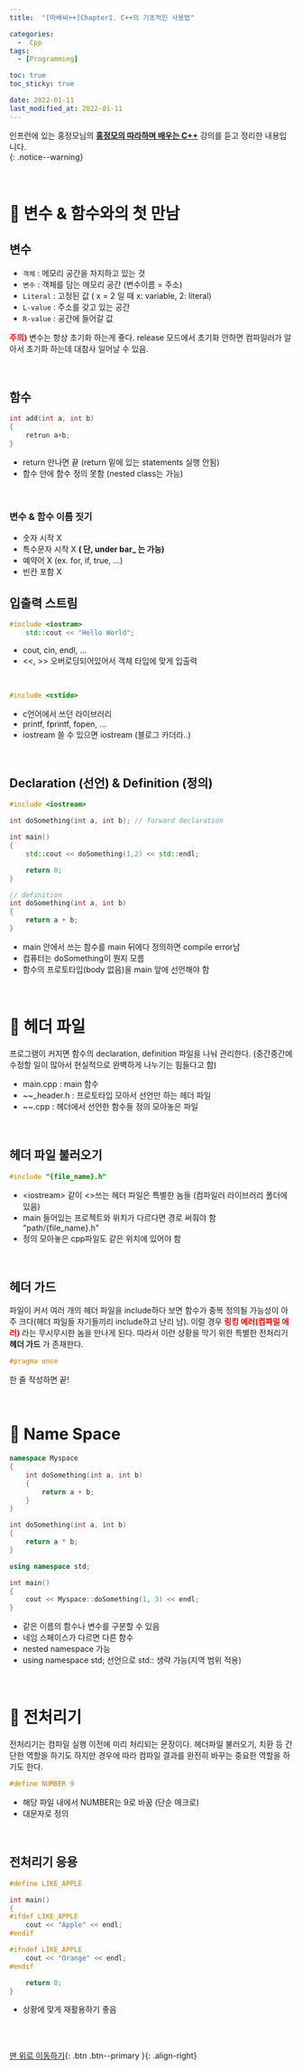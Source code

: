 ```yaml
---
title:  "[따배씨++]Chapter1. C++의 기초적인 사용법" 

categories:
  -  Cpp
tags:
  - [Programming]

toc: true
toc_sticky: true

date: 2022-01-11
last_modified_at: 2022-01-11
---
```


인프런에 있는 홍정모님의 **[홍정모의 따라하며 배우는 C++](https://www.inflearn.com/course/following-c-plus#)** 강의를 듣고 정리한 내용입니다.<br>
{: .notice--warning}

<br>

# 🚆 변수 & 함수와의 첫 만남

##  변수

- `객체` : 메모리 공간을 차지하고 있는 것
- `변수` : 객체를 담는 메모리 공간 (변수이름 = 주소)
- `Literal` : 고정된 값 ( x = 2  일 때 x: variable, 2: literal)
- `L-value` : 주소를 갖고 있는 공간
- `R-value` : 공간에 들어갈 값



**<span style="color:red">주의)</span>** 변수는 항상 초기화 하는게 좋다. release 모드에서 초기화 안하면 컴파일러가 알아서 초기화 하는데 대참사 일어날 수 있음.

<br>

## 함수
``` cpp
int add(int a, int b)
{
    retrun a+b;
}
```
- return 만나면 끝 (return 밑에 있는 statements 실행 안됨)
- 함수 안에 함수 정의 못함 (nested class는 가능)


<br>

### 변수 & 함수 이름 짓기
- 숫자 시작 X
- 특수문자 시작 X **( 단, under bar_ 는 가능)**
- 예약어 X (ex. for, if, true, ...)
- 빈칸 포함 X


## 입출력 스트림

``` cpp
#include <iostram>
    std::cout << "Hello World";
```
- cout, cin, endl, ...
- <<, >> 오버로딩되어있어서 객체 타입에 맞게 입출력
<br>

``` cpp
#include <cstido>
```

- c언어에서 쓰던 라이브러리
- printf, fprintf, fopen, ...
- iostream 쓸 수 있으면 iostream (블로그 카더라..)

<br>


## Declaration (선언) & Definition (정의)

``` cpp
#include <iostream>

int doSomething(int a, int b); // forward declaration

int main()
{
	std::cout << doSomething(1,2) << std::endl;

	return 0;
}

// definition
int doSomething(int a, int b)
{
	return a + b;
}
```

- main 안에서 쓰는 함수를 main 뒤에다 정의하면 compile error남
- 컴퓨터는 doSomething이 뭔지 모름
- 함수의 프로토타입(body 없음)을 main 앞에 선언해야 함


<br>


# 🚆 헤더 파일

프로그램이 커지면 함수의 declaration, definition 파일을 나눠 관리한다. (중간중간에 수정할 일이 많아서 현실적으로 완벽하게 나누기는 힘들다고 함)

- main.cpp : main 함수
- ~~_header.h : 프로토타입 모아서 선언만 하는 헤더 파일
- ~~.cpp : 헤더에서 선언한 함수들 정의 모아놓은 파일


<br>

## 헤더 파일 불러오기

``` cpp
#include "{file_name}.h"
``` 

- \<iostream> 같이 <>쓰는 헤더 파일은 특별한 놈들 (컴파일러 라이브러리 폴더에 있음)
- main 들어있는 프로젝트와 위치가 다르다면 경로 써줘야 함 "path/{file_name}.h"
- 정의 모아놓은 cpp파일도 같은 위치에 있어야 함


<br>

## 헤더 가드

파일이 커서 여러 개의 헤더 파일을 include하다 보면 함수가 중복 정의될 가능성이 아주 크다(헤더 파일들 자기들끼리 include하고 난리 남). 이럴 경우 **<span style="color:red">링킹 에러(컴파일 에러)</span>** 라는 무시무시한 놈을 만나게 된다. 따라서 이런 상황을 막기 위한 특별한 전처리기 **헤더 가드** 가 존재한다.

``` cpp
#pragma once
``` 
한 줄 작성하면 끝!

<br>


# 🚆 Name Space

``` cpp
namespace Myspace
{
	int doSomething(int a, int b)
	{
		return a + b;
	}
}

int doSomething(int a, int b)
{
	return a * b;
}

using namespace std;

int main()
{
	cout << Myspace::doSomething(1, 3) << endl;
}
```

- 같은 이름의 함수나 변수를 구분할 수 있음
- 네임 스페이스가 다르면 다른 함수
- nested namespace 가능
- using namespace std; 선언으로 std:: 생략 가능(지역 범위 적용)


<br>


# 🚆 전처리기

전처리기는 컴파일 실행 이전에 미리 처리되는 문장이다. 헤더파일 불러오기, 치환 등 간단한 역할을 하기도 하지만 경우에 따라 컴파일 결과를 완전히 바꾸는 중요한 역할을 하기도 한다.

``` cpp
#define NUMBER 9
```

- 해당 파일 내에서 NUMBER는 9로 바꿈 (단순 매크로)
- 대문자로 정의 

<br>

## 전처리기 응용

``` cpp
#define LIKE_APPLE

int main()
{
#ifdef LIKE_APPLE
	cout << "Apple" << endl;
#endif

#ifndef LIKE_APPLE
	cout << "Orange" << endl;
#endif

	return 0;
}
```

- 상황에 맞게 재활용하기 좋음



<br>
<br>

[맨 위로 이동하기](#){: .btn .btn--primary }{: .align-right}